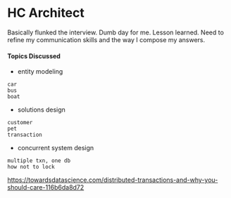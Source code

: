 # HC Architect
Basically flunked the interview. Dumb day for me. Lesson learned. Need to refine my communication skills and the way I compose my answers.

#### Topics Discussed
- entity modeling
```
car
bus
boat
```
- solutions design
```
customer
pet
transaction
```
- concurrent system design
```
multiple txn, one db
how not to lock 
```
https://towardsdatascience.com/distributed-transactions-and-why-you-should-care-116b6da8d72
